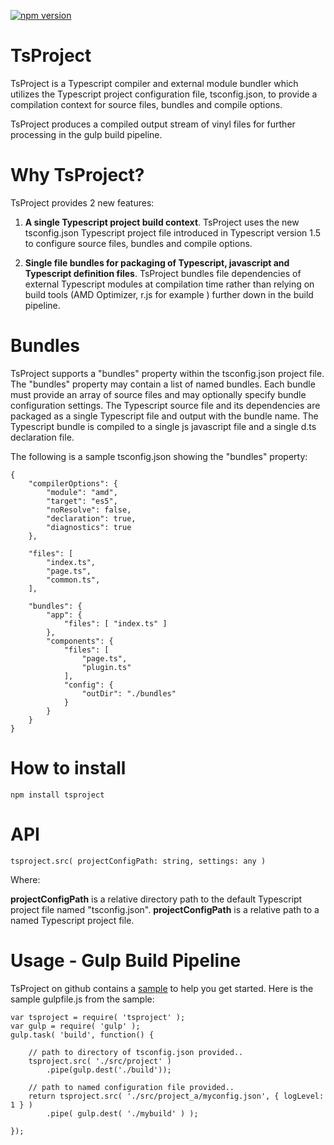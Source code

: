 [![npm version](https://badge.fury.io/js/tsproject.svg)](http://badge.fury.io/js/tsproject)
# TsProject
TsProject is a Typescript compiler and external module bundler which utilizes the Typescript project configuration file, tsconfig.json, to provide a compilation context for source files, bundles and compile options.

TsProject produces a compiled output stream of vinyl files for further processing in the gulp build pipeline.

# Why TsProject?
TsProject provides 2 new features:

1. **A single Typescript project build context**. TsProject uses the new tsconfig.json Typescript project file introduced in Typescript version 1.5 to configure source files, bundles and compile options.

2. **Single file bundles for packaging of Typescript, javascript and Typescript definition files**. TsProject bundles file dependencies of external Typescript modules at compilation time rather than relying on build tools (AMD Optimizer, r.js for example ) further down in the build pipeline.

# Bundles
TsProject supports a "bundles" property within the tsconfig.json project file. The "bundles" property may contain a list of named bundles. Each bundle must provide an array of source files and may optionally specify bundle configuration settings. 
The Typescript source file and its dependencies are packaged as a single Typescript file and output with the bundle name. The Typescript bundle is compiled to a single js javascript file and a single d.ts declaration file.

The following is a sample tsconfig.json showing the "bundles" property:

```
{
    "compilerOptions": {
        "module": "amd",
        "target": "es5",
        "noResolve": false,
        "declaration": true,
        "diagnostics": true
    },

    "files": [
        "index.ts",
        "page.ts",
        "common.ts",
    ],
    
    "bundles": {
        "app": {
            "files": [ "index.ts" ]
        },
        "components": {
            "files": [
                "page.ts",
                "plugin.ts"
            ],
            "config": { 
                "outDir": "./bundles"  
            }
        }
    }
}
```

# How to install

```
npm install tsproject
```

# API

    tsproject.src( projectConfigPath: string, settings: any )

Where:

**projectConfigPath** is a relative directory path to the default Typescript project file named "tsconfig.json".
**projectConfigPath** is a relative path to a named Typescript project file.   

# Usage - Gulp Build Pipeline
TsProject on github contains a [sample](https://github.com/ToddThomson/tsproject/tree/master/sample) to help you get started.
Here is the sample gulpfile.js from the sample:

```
var tsproject = require( 'tsproject' );
var gulp = require( 'gulp' );
gulp.task( 'build', function() {

    // path to directory of tsconfig.json provided..
    tsproject.src( './src/project' )
        .pipe(gulp.dest('./build'));
    
    // path to named configuration file provided..
    return tsproject.src( './src/project_a/myconfig.json', { logLevel: 1 } )
        .pipe( gulp.dest( './mybuild' ) );

});
```
